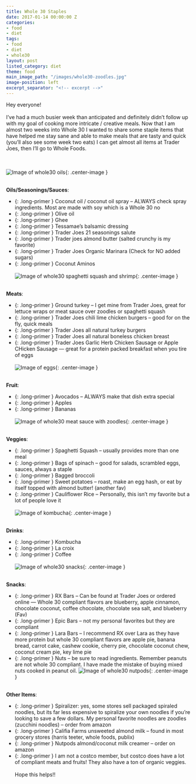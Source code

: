 ```yaml
---
title: Whole 30 Staples
date: 2017-01-14 00:00:00 Z
categories:
- food
- diet
tags:
- food
- diet
- whole30
layout: post
listed_category: diet
theme: food
main_image_path: "/images/whole30-zoodles.jpg"
image-position: left
excerpt_separator: "<!-- excerpt -->"
---
```


Hey everyone!
<br /><br />
I’ve had a much busier week than anticipated and definitely didn’t follow up with my goal of cooking more intricate / creative meals. Now that I am almost two weeks into Whole 30 I wanted to share some staple items that have helped me stay sane and able to make meals that are tasty and quick (you’ll also see some week two eats) I can get almost all items at Trader Joes, then I’ll go to Whole Foods.
<!-- excerpt -->
<br /><br />
![Image of whole30 oils](/images/whole30-oils.jpg){: .center-image }
<br /><br />

**Oils/Seasonings/Sauces**:
<br />
* {: .long-primer } Coconut oil / coconut oil spray – ALWAYS check spray ingredients. Most are made with soy which is a Whole 30 no
* {: .long-primer } Olive oil
* {: .long-primer } Ghee
* {: .long-primer } Tessamae’s balsamic dressing
* {: .long-primer } Trader Joes 21 seasonings salute
* {: .long-primer } Trader joes almond butter (salted crunchy is my favorite)
* {: .long-primer } Trader Joes Organic Marinara (Check for NO added sugars)
* {: .long-primer } Coconut Aminos
<br /><br />
![Image of whole30 spaghetti squash and shrimp](/images/whole30-squash.jpg){: .center-image }
<br /><br />

**Meats**:
<br />
* {: .long-primer } Ground turkey – I get mine from Trader Joes, great for lettuce wraps or meat sauce over zoodles or spaghetti squash
* {: .long-primer } Trader Joes chili lime chicken burgers – good for on the fly, quick meals
* {: .long-primer } Trader Joes all natural turkey burgers
* {: .long-primer } Trader Joes all natural boneless chicken breast
* {: .long-primer } Trader Joes Garlic Herb Chicken Sausage or Apple CHicken Sausage — great for a protein packed breakfast when you tire of eggs
<br /><br />
![Image of eggs](/images/whole30-eggs2.jpg){: .center-image }
<br /><br />

**Fruit**:
<br />
* {: .long-primer } Avocados – ALWAYS make that dish extra special
* {: .long-primer } Apples
* {: .long-primer } Bananas
<br /><br />
![Image of whole30 meat sauce with zoodles](/images/whole30-zoodles.jpg){: .center-image }
<br /><br />

**Veggies**:
<br />
* {: .long-primer } Spaghetti Squash – usually provides more than one meal
* {: .long-primer } Bags of spinach – good for salads, scrambled eggs, sauces, always a staple
* {: .long-primer } Bagged broccoli
* {: .long-primer } Sweet potatoes – roast, make an egg hash, or eat by itself topped with almond butter! (another fav)
* {: .long-primer } Cauliflower Rice – Personally, this isn’t my favorite but a lot of people love it
<br /><br />
![Image of kombucha](/images/whole30-kombucha.jpg){: .center-image }
<br /><br />

**Drinks**:
<br />
* {: .long-primer } Kombucha
* {: .long-primer } La croix
* {: .long-primer } Coffee
<br /><br />
![Image of whole30 snacks](/images/whole30-snacks.jpg){: .center-image }
<br /><br />

**Snacks**:
<br />
* {: .long-primer } RX Bars – Can be found at Trader Joes or ordered online — Whole 30 compliant flavors are blueberry, apple cinnamon, chocolate coconut, coffee chocolate, chocolate sea salt, and blueberry (Fav)
* {: .long-primer } Epic Bars – not my personal favorites but they are compliant
* {: .long-primer } Lara Bars – I recommend RX over Lara as they have more protein but whole 30 compliant flavors are apple pie, banana bread, carrot cake, cashew cookie, cherry pie, chocolate coconut chew, coconut cream pie, key lime pie
* {: .long-primer } Nuts – be sure to read ingredients. Remember peanuts are not whole 30 compliant. I have made the mistake of buying mixed nuts cooked in peanut oil.
![Image of whole30 nutpods](/images/whole30-nutpods.jpg){: .center-image }
<br /><br />

**Other Items**:
<br />
* {: .long-primer } Spiralizer: yes, some stores sell packaged spiraled noodles, but its far less expensive to spiralize your own noodles if you’re looking to save a few dollars. My personal favorite noodles are zoodles (zucchini noodles) – order from amazon
* {: .long-primer } Califia Farms unsweeted almond milk – found in most grocery stores (harris teeter, whole foods, publix)
* {: .long-primer } Nutpods almond/coconut milk creamer – order on amazon
* {: .long-primer } I am not a costco member, but costco does have a lot of compliant meats and fruits! They also have a ton of organic veggies.
<br /><br />
Hope this helps!!
